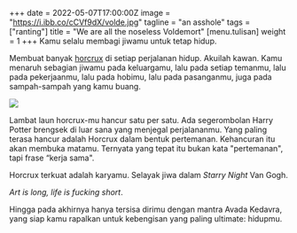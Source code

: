 +++
date = 2022-05-07T17:00:00Z
image = "https://i.ibb.co/cCVf9dX/volde.jpg"
tagline = "an asshole"
tags = ["ranting"]
title = "We are all the noseless Voldemort"
[menu.tulisan]
weight = 1
+++
Kamu selalu membagi jiwamu untuk tetap hidup.

Membuat banyak [horcrux](https://harrypotter.fandom.com/wiki/Horcrux) di setiap perjalanan hidup. Akuilah kawan. Kamu menaruh sebagian jiwamu pada keluargamu, lalu pada setiap temanmu, lalu pada pekerjaanmu, lalu pada hobimu, lalu pada pasanganmu, juga pada sampah-sampah yang kamu buang.

![](https://i.ibb.co/cCVf9dX/volde.jpg)

Lambat laun horcrux-mu hancur satu per satu. Ada segerombolan Harry Potter brengsek di luar sana yang menjegal perjalananmu. Yang paling terasa hancur adalah Horcrux dalam bentuk pertemanan. Kehancuran itu akan membuka matamu. Ternyata yang tepat itu bukan kata "pertemanan", tapi frase “kerja sama".

Horcrux terkuat adalah karyamu. Selayak jiwa dalam _Starry Night_ Van Gogh.

_Art is long, life is fucking short_.

Hingga pada akhirnya hanya tersisa dirimu dengan mantra Avada Kedavra, yang siap kamu rapalkan untuk kebengisan yang paling ultimate: hidupmu.